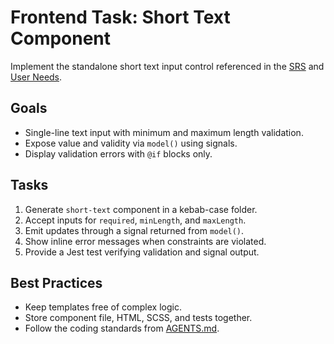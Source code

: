 # Frontend Task: Short Text Component

Implement the standalone short text input control referenced in the [SRS](../../srs.md) and [User Needs](../../user-needs.md).

## Goals
- Single-line text input with minimum and maximum length validation.
- Expose value and validity via `model()` using signals.
- Display validation errors with `@if` blocks only.

## Tasks
1. Generate `short-text` component in a kebab-case folder.
2. Accept inputs for `required`, `minLength`, and `maxLength`.
3. Emit updates through a signal returned from `model()`.
4. Show inline error messages when constraints are violated.
5. Provide a Jest test verifying validation and signal output.

## Best Practices
- Keep templates free of complex logic.
- Store component file, HTML, SCSS, and tests together.
- Follow the coding standards from [AGENTS.md](../../../AGENTS.md).
